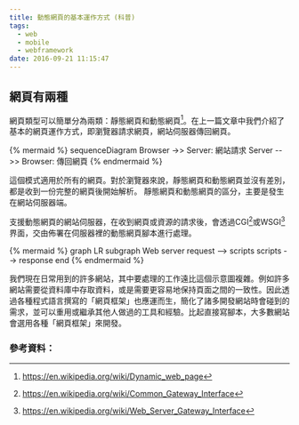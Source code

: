 ```yaml
---
title: 動態網頁的基本運作方式 (科普)
tags:
  - web
  - mobile
  - webframework
date: 2016-09-21 11:15:47
---
```



## 網頁有兩種

網頁類型可以簡單分為兩類：靜態網頁和動態網頁[^1]。在上一篇文章中我們介紹了基本的網頁運作方式，即瀏覽器請求網頁，網站伺服器傳回網頁。

{% mermaid %}
sequenceDiagram
  Browser ->> Server: 網站請求
  Server -->> Browser: 傳回網頁
{% endmermaid %}

這個模式適用於所有的網頁。對於瀏覽器來說，靜態網頁和動態網頁並沒有差別，都是收到一份完整的網頁後開始解析。
靜態網頁和動態網頁的區分，主要是發生在網站伺服器端。

支援動態網頁的網站伺服器，在收到網頁或資源的請求後，會透過CGI[^2]或WSGI[^3]界面，交由佈署在伺服器裡的動態網頁腳本進行處理。

{% mermaid %}
graph LR
  subgraph Web server
    request --> scripts
    scripts --> response
  end
{% endmermaid %}

我們現在日常用到的許多網站，其中要處理的工作遠比這個示意圖複雜。例如許多網站需要從資料庫中存取資料，或是需要更容易地保持頁面之間的一致性。因此透過各種程式語言撰寫的「網頁框架」也應運而生，簡化了諸多開發網站時會碰到的需求，並可以重用或繼承其他人做過的工具和經驗。比起直接寫腳本，大多數網站會選用各種「網頁框架」來開發。

### 參考資料：

[^1]: https://en.wikipedia.org/wiki/Dynamic_web_page
[^2]: https://en.wikipedia.org/wiki/Common_Gateway_Interface
[^3]: https://en.wikipedia.org/wiki/Web_Server_Gateway_Interface
